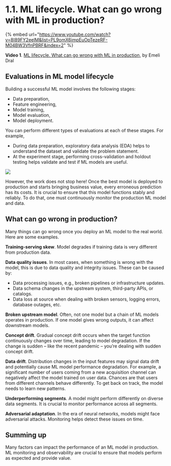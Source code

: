 # 1.1. ML lifecycle. What can go wrong with ML in production?

{% embed url="https://www.youtube.com/watch?v=8I89FY2eelM&list=PL9omX6impEuOpTezeRF-M04BW3VfnPBRF&index=2" %}

**Video 1**. [ML lifecycle. What can go wrong with ML in production](https://www.youtube.com/watch?v=8I89FY2eelM&list=PL9omX6impEuOpTezeRF-M04BW3VfnPBRF&index=2), by Emeli Dral

## Evaluations in ML model lifecycle

Building a successful ML model involves the following stages:
* Data preparation,
* Feature engineering,
* Model training,
* Model evaluation,
* Model deployment.

You can perform different types of evaluations at each of these stages. For example,
* During data preparation, exploratory data analysis (EDA) helps to understand the dataset and validate the problem statement.
* At the experiment stage, performing cross-validation and holdout testing helps validate and test if ML models are useful.

![](<../../../images/2023109\_course\_module1\_fin\_images.005.png>)

However, the work does not stop here! Once the best model is deployed to production and starts bringing business value, every erroneous prediction has its costs. It is crucial to ensure that this model functions stably and reliably. To do that, one must continuously monitor the production ML model and data.

## What can go wrong in production?

Many things can go wrong once you deploy an ML model to the real world. Here are some examples.

**Training-serving skew**. Model degrades if training data is very different from production data.

**Data quality issues**. In most cases, when something is wrong with the model, this is due to data quality and integrity issues. These can be caused by:
* Data processing issues, e.g., broken pipelines or infrastructure updates.
* Data schema changes in the upstream system, third-party APIs, or catalogs.
* Data loss at source when dealing with broken sensors, logging errors, database outages, etc.

**Broken upstream model**. Often, not one model but a chain of ML models operates in production. If one model gives wrong outputs, it can affect downstream models.

**Concept drift**. Gradual concept drift occurs when the target function continuously changes over time, leading to model degradation. If the change is sudden – like the recent pandemic – you’re dealing with sudden concept drift. 

**Data drift**. Distribution changes in the input features may signal data drift and potentially cause ML model performance degradation. For example, a significant number of users coming from a new acquisition channel can negatively affect the model trained on user data. Chances are that users from different channels behave differently. To get back on track, the model needs to learn new patterns. 

**Underperforming segments**. A model might perform differently on diverse data segments. It is crucial to monitor performance across all segments.

**Adversarial adaptation**. In the era of neural networks, models might face adversarial attacks. Monitoring helps detect these issues on time.

## Summing up

Many factors can impact the performance of an ML model in production. ML monitoring and observability are crucial to ensure that models perform as expected and provide value.
